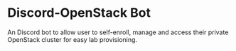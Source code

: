 # Discord-OpenStack Bot

An Discord bot to allow user to self-enroll, manage and access their private OpenStack cluster for easy lab provisioning.
